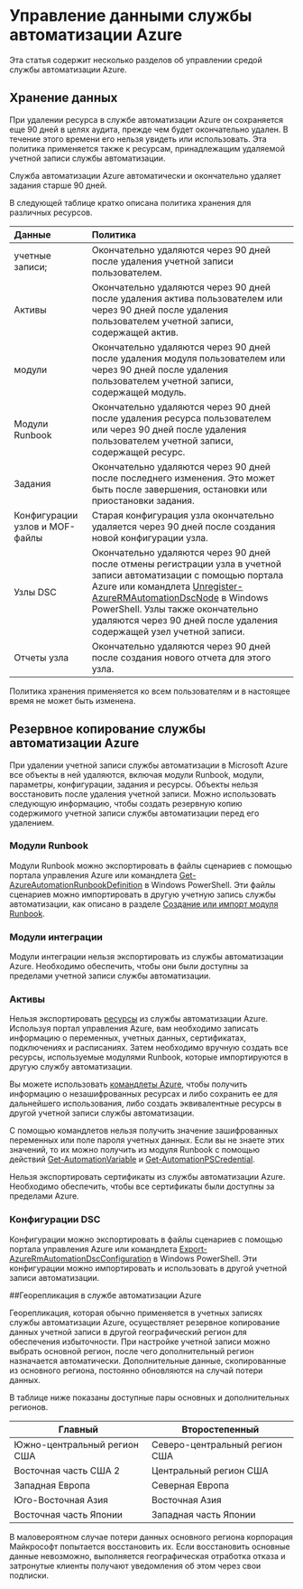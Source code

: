 <properties 
   pageTitle="Управление данными службы автоматизации Azure | Microsoft Azure"
   description="Эта статья содержит несколько разделов об управлении средой службы автоматизации Azure. Сейчас включает в себя хранение данных и резервное копирование для аварийного восстановления службы автоматизации Azure."
   services="automation"
   documentationCenter=""
   authors="SnehaGunda"
   manager="stevenka"
   editor="tysonn" />
<tags 
   ms.service="automation"
   ms.devlang="na"
   ms.topic="article"
   ms.tgt_pltfrm="na"
   ms.workload="infrastructure-services"
   ms.date="05/02/2016"
   ms.author="bwren;sngun" />

# Управление данными службы автоматизации Azure

Эта статья содержит несколько разделов об управлении средой службы автоматизации Azure.

## Хранение данных

При удалении ресурса в службе автоматизации Azure он сохраняется еще 90 дней в целях аудита, прежде чем будет окончательно удален. В течение этого времени его нельзя увидеть или использовать. Эта политика применяется также к ресурсам, принадлежащим удаляемой учетной записи службы автоматизации.

Служба автоматизации Azure автоматически и окончательно удаляет задания старше 90 дней.

В следующей таблице кратко описана политика хранения для различных ресурсов.

|Данные|Политика|
|:---|:---|
|учетные записи;|Окончательно удаляются через 90 дней после удаления учетной записи пользователем.|
|Активы|Окончательно удаляются через 90 дней после удаления актива пользователем или через 90 дней после удаления пользователем учетной записи, содержащей актив.|
|модули|Окончательно удаляются через 90 дней после удаления модуля пользователем или через 90 дней после удаления пользователем учетной записи, содержащей модуль.|
|Модули Runbook|Окончательно удаляются через 90 дней после удаления ресурса пользователем или через 90 дней после удаления пользователем учетной записи, содержащей ресурс.|
|Задания|Окончательно удаляются через 90 дней после последнего изменения. Это может быть после завершения, остановки или приостановки задания.|
|Конфигурации узлов и MOF-файлы| Старая конфигурация узла окончательно удаляется через 90 дней после создания новой конфигурации узла.|
|Узлы DSC| Окончательно удаляются через 90 дней после отмены регистрации узла в учетной записи автоматизации с помощью портала Azure или командлета [Unregister-AzureRMAutomationDscNode](https://msdn.microsoft.com/library/mt603500.aspx) в Windows PowerShell. Узлы также окончательно удаляются через 90 дней после удаления содержащей узел учетной записи. |
|Отчеты узла| Окончательно удаляются через 90 дней после создания нового отчета для этого узла.|

Политика хранения применяется ко всем пользователям и в настоящее время не может быть изменена.

## Резервное копирование службы автоматизации Azure

При удалении учетной записи службы автоматизации в Microsoft Azure все объекты в ней удаляются, включая модули Runbook, модули, параметры, конфигурации, задания и ресурсы. Объекты нельзя восстановить после удаления учетной записи. Можно использовать следующую информацию, чтобы создать резервную копию содержимого учетной записи службы автоматизации перед его удалением.

### Модули Runbook

Модули Runbook можно экспортировать в файлы сценариев с помощью портала управления Azure или командлета [Get-AzureAutomationRunbookDefinition](https://msdn.microsoft.com/library/dn690269.aspx) в Windows PowerShell. Эти файлы сценариев можно импортировать в другую учетную запись службы автоматизации, как описано в разделе [Создание или импорт модуля Runbook](https://msdn.microsoft.com/library/dn643637.aspx).


### Модули интеграции

Модули интеграции нельзя экспортировать из службы автоматизации Azure. Необходимо обеспечить, чтобы они были доступны за пределами учетной записи службы автоматизации.

### Активы

Нельзя экспортировать [ресурсы](https://msdn.microsoft.com/library/dn939988.aspx) из службы автоматизации Azure. Используя портал управления Azure, вам необходимо записать информацию о переменных, учетных данных, сертификатах, подключениях и расписаниях. Затем необходимо вручную создать все ресурсы, используемые модулями Runbook, которые импортируются в другую службу автоматизации.

Вы можете использовать [командлеты Azure](https://msdn.microsoft.com/library/dn690262.aspx), чтобы получить информацию о незашифрованных ресурсах и либо сохранить ее для дальнейшего использования, либо создать эквивалентные ресурсы в другой учетной записи службы автоматизации.

С помощью командлетов нельзя получить значение зашифрованных переменных или поле пароля учетных данных. Если вы не знаете этих значений, то их можно получить из модуля Runbook с помощью действий [Get-AutomationVariable](https://msdn.microsoft.com/library/dn940012.aspx) и [Get-AutomationPSCredential](https://msdn.microsoft.com/library/dn940015.aspx).

Нельзя экспортировать сертификаты из службы автоматизации Azure. Необходимо обеспечить, чтобы все сертификаты были доступны за пределами Azure.

### Конфигурации DSC

Конфигурации можно экспортировать в файлы сценариев с помощью портала управления Azure или командлета [Export-AzureRmAutomationDscConfiguration](https://msdn.microsoft.com/library/mt603485.aspx) в Windows PowerShell. Эти конфигурации можно импортировать и использовать в другой учетной записи автоматизации.


##Георепликация в службе автоматизации Azure

Георепликация, которая обычно применяется в учетных записях службы автоматизации Azure, осуществляет резервное копирование данных учетной записи в другой географический регион для обеспечения избыточности. При настройке учетной записи можно выбрать основной регион, после чего дополнительный регион назначается автоматически. Дополнительные данные, скопированные из основного региона, постоянно обновляются на случай потери данных.

В таблице ниже показаны доступные пары основных и дополнительных регионов.

|Главный |Второстепенный
| ---------------   |----------------
|Южно-центральный регион США |Северо-центральный регион США
|Восточная часть США 2 |Центральный регион США
|Западная Европа |Северная Европа
|Юго-Восточная Азия |Восточная Азия
|Восточная часть Японии |Западная часть Японии

В маловероятном случае потери данных основного региона корпорация Майкрософт попытается восстановить их. Если восстановить основные данные невозможно, выполняется географическая отработка отказа и затронутые клиенты получают уведомления об этом через свои подписки.

<!---HONumber=AcomDC_0511_2016-->